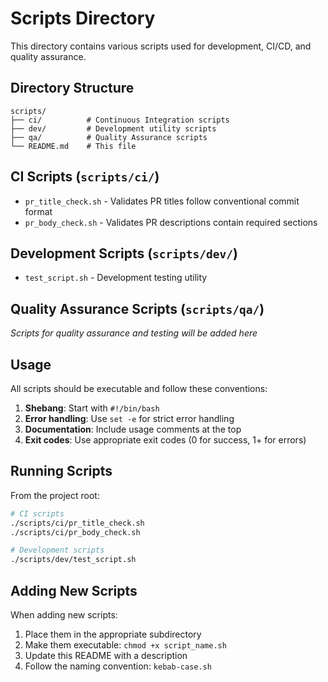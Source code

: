 # Scripts Directory

This directory contains various scripts used for development, CI/CD, and quality assurance.

## Directory Structure

```
scripts/
├── ci/          # Continuous Integration scripts
├── dev/         # Development utility scripts  
├── qa/          # Quality Assurance scripts
└── README.md    # This file
```

## CI Scripts (`scripts/ci/`)

- `pr_title_check.sh` - Validates PR titles follow conventional commit format
- `pr_body_check.sh` - Validates PR descriptions contain required sections

## Development Scripts (`scripts/dev/`)

- `test_script.sh` - Development testing utility

## Quality Assurance Scripts (`scripts/qa/`)

*Scripts for quality assurance and testing will be added here*

## Usage

All scripts should be executable and follow these conventions:

1. **Shebang**: Start with `#!/bin/bash`
2. **Error handling**: Use `set -e` for strict error handling
3. **Documentation**: Include usage comments at the top
4. **Exit codes**: Use appropriate exit codes (0 for success, 1+ for errors)

## Running Scripts

From the project root:

```bash
# CI scripts
./scripts/ci/pr_title_check.sh
./scripts/ci/pr_body_check.sh

# Development scripts  
./scripts/dev/test_script.sh
```

## Adding New Scripts

When adding new scripts:

1. Place them in the appropriate subdirectory
2. Make them executable: `chmod +x script_name.sh`
3. Update this README with a description
4. Follow the naming convention: `kebab-case.sh`